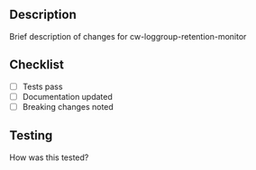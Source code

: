 ## Description
Brief description of changes for cw-loggroup-retention-monitor

## Checklist
- [ ] Tests pass
- [ ] Documentation updated
- [ ] Breaking changes noted

## Testing
How was this tested?